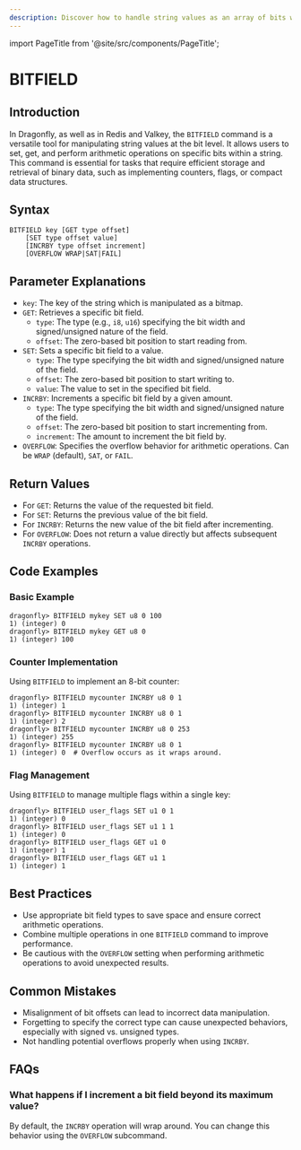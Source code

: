 ```yaml
---
description: Discover how to handle string values as an array of bits with Redis BITFIELD.
---
```


import PageTitle from '@site/src/components/PageTitle';

# BITFIELD

<PageTitle title="Redis BITFIELD Explained (Better Than Official Docs)" />

## Introduction

In Dragonfly, as well as in Redis and Valkey, the `BITFIELD` command is a versatile tool for manipulating string values at the bit level.
It allows users to set, get, and perform arithmetic operations on specific bits within a string.
This command is essential for tasks that require efficient storage and retrieval of binary data, such as implementing counters, flags, or compact data structures.

## Syntax

```plaintext
BITFIELD key [GET type offset]
    [SET type offset value]
    [INCRBY type offset increment]
    [OVERFLOW WRAP|SAT|FAIL]
```

## Parameter Explanations

- `key`: The key of the string which is manipulated as a bitmap.
- `GET`: Retrieves a specific bit field.
  - `type`: The type (e.g., `i8`, `u16`) specifying the bit width and signed/unsigned nature of the field.
  - `offset`: The zero-based bit position to start reading from.
- `SET`: Sets a specific bit field to a value.
  - `type`: The type specifying the bit width and signed/unsigned nature of the field.
  - `offset`: The zero-based bit position to start writing to.
  - `value`: The value to set in the specified bit field.
- `INCRBY`: Increments a specific bit field by a given amount.
  - `type`: The type specifying the bit width and signed/unsigned nature of the field.
  - `offset`: The zero-based bit position to start incrementing from.
  - `increment`: The amount to increment the bit field by.
- `OVERFLOW`: Specifies the overflow behavior for arithmetic operations. Can be `WRAP` (default), `SAT`, or `FAIL`.

## Return Values

- For `GET`: Returns the value of the requested bit field.
- For `SET`: Returns the previous value of the bit field.
- For `INCRBY`: Returns the new value of the bit field after incrementing.
- For `OVERFLOW`: Does not return a value directly but affects subsequent `INCRBY` operations.

## Code Examples

### Basic Example

```shell
dragonfly> BITFIELD mykey SET u8 0 100
1) (integer) 0
dragonfly> BITFIELD mykey GET u8 0
1) (integer) 100
```

### Counter Implementation

Using `BITFIELD` to implement an 8-bit counter:

```shell
dragonfly> BITFIELD mycounter INCRBY u8 0 1
1) (integer) 1
dragonfly> BITFIELD mycounter INCRBY u8 0 1
1) (integer) 2
dragonfly> BITFIELD mycounter INCRBY u8 0 253
1) (integer) 255
dragonfly> BITFIELD mycounter INCRBY u8 0 1
1) (integer) 0  # Overflow occurs as it wraps around.
```

### Flag Management

Using `BITFIELD` to manage multiple flags within a single key:

```shell
dragonfly> BITFIELD user_flags SET u1 0 1
1) (integer) 0
dragonfly> BITFIELD user_flags SET u1 1 1
1) (integer) 0
dragonfly> BITFIELD user_flags GET u1 0
1) (integer) 1
dragonfly> BITFIELD user_flags GET u1 1
1) (integer) 1
```

## Best Practices

- Use appropriate bit field types to save space and ensure correct arithmetic operations.
- Combine multiple operations in one `BITFIELD` command to improve performance.
- Be cautious with the `OVERFLOW` setting when performing arithmetic operations to avoid unexpected results.

## Common Mistakes

- Misalignment of bit offsets can lead to incorrect data manipulation.
- Forgetting to specify the correct type can cause unexpected behaviors, especially with signed vs. unsigned types.
- Not handling potential overflows properly when using `INCRBY`.

## FAQs

### What happens if I increment a bit field beyond its maximum value?

By default, the `INCRBY` operation will wrap around.
You can change this behavior using the `OVERFLOW` subcommand.
